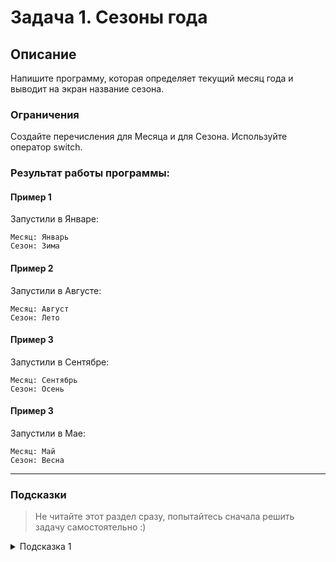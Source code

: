 # Задача 1. Сезоны года

## Описание

Напишите программу, которая определяет текущий месяц года и выводит на экран название сезона.

### Ограничения

Создайте перечисления для Месяца и для Сезона. Используйте оператор switch.

### Результат работы программы:

#### Пример 1

Запустили в Январе:

```
Месяц: Январь
Сезон: Зима
```

#### Пример 2

Запустили в Августе:

```
Месяц: Август
Сезон: Лето
```

#### Пример 3

Запустили в Сентябре:

```
Месяц: Сентябрь
Сезон: Осень
```

#### Пример 3

Запустили в Мае:

```
Месяц: Май
Сезон: Весна
```

---

### Подсказки

> Не читайте этот раздел сразу, попытайтесь сначала решить задачу самостоятельно :)

<details>

<summary>Подсказка 1</summary>

На одном из слайдов лекции был пример, как узнать текущий месяц.

</details>
